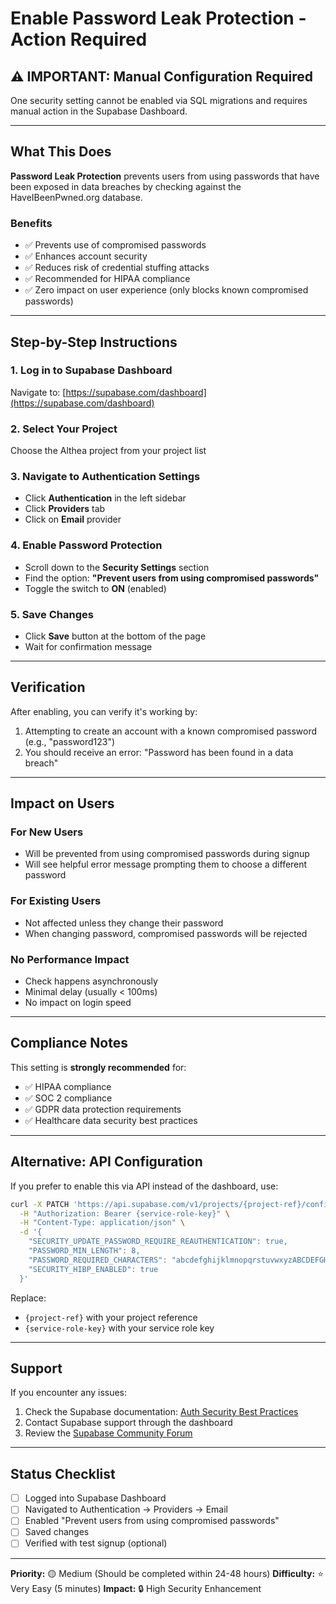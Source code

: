# Enable Password Leak Protection - Action Required

## ⚠️ IMPORTANT: Manual Configuration Required

One security setting cannot be enabled via SQL migrations and requires manual action in the Supabase Dashboard.

---

## What This Does

**Password Leak Protection** prevents users from using passwords that have been exposed in data breaches by checking against the HaveIBeenPwned.org database.

### Benefits
- ✅ Prevents use of compromised passwords
- ✅ Enhances account security
- ✅ Reduces risk of credential stuffing attacks
- ✅ Recommended for HIPAA compliance
- ✅ Zero impact on user experience (only blocks known compromised passwords)

---

## Step-by-Step Instructions

### 1. Log in to Supabase Dashboard
Navigate to: [https://supabase.com/dashboard](https://supabase.com/dashboard)

### 2. Select Your Project
Choose the Althea project from your project list

### 3. Navigate to Authentication Settings
- Click **Authentication** in the left sidebar
- Click **Providers** tab
- Click on **Email** provider

### 4. Enable Password Protection
- Scroll down to the **Security Settings** section
- Find the option: **"Prevent users from using compromised passwords"**
- Toggle the switch to **ON** (enabled)

### 5. Save Changes
- Click **Save** button at the bottom of the page
- Wait for confirmation message

---

## Verification

After enabling, you can verify it's working by:

1. Attempting to create an account with a known compromised password (e.g., "password123")
2. You should receive an error: "Password has been found in a data breach"

---

## Impact on Users

### For New Users
- Will be prevented from using compromised passwords during signup
- Will see helpful error message prompting them to choose a different password

### For Existing Users
- Not affected unless they change their password
- When changing password, compromised passwords will be rejected

### No Performance Impact
- Check happens asynchronously
- Minimal delay (usually < 100ms)
- No impact on login speed

---

## Compliance Notes

This setting is **strongly recommended** for:
- ✅ HIPAA compliance
- ✅ SOC 2 compliance
- ✅ GDPR data protection requirements
- ✅ Healthcare data security best practices

---

## Alternative: API Configuration

If you prefer to enable this via API instead of the dashboard, use:

```bash
curl -X PATCH 'https://api.supabase.com/v1/projects/{project-ref}/config/auth' \
  -H "Authorization: Bearer {service-role-key}" \
  -H "Content-Type: application/json" \
  -d '{
    "SECURITY_UPDATE_PASSWORD_REQUIRE_REAUTHENTICATION": true,
    "PASSWORD_MIN_LENGTH": 8,
    "PASSWORD_REQUIRED_CHARACTERS": "abcdefghijklmnopqrstuvwxyzABCDEFGHIJKLMNOPQRSTUVWXYZ0123456789",
    "SECURITY_HIBP_ENABLED": true
  }'
```

Replace:
- `{project-ref}` with your project reference
- `{service-role-key}` with your service role key

---

## Support

If you encounter any issues:
1. Check the Supabase documentation: [Auth Security Best Practices](https://supabase.com/docs/guides/auth/auth-password-reset)
2. Contact Supabase support through the dashboard
3. Review the [Supabase Community Forum](https://github.com/supabase/supabase/discussions)

---

## Status Checklist

- [ ] Logged into Supabase Dashboard
- [ ] Navigated to Authentication → Providers → Email
- [ ] Enabled "Prevent users from using compromised passwords"
- [ ] Saved changes
- [ ] Verified with test signup (optional)

---

**Priority:** 🟡 Medium (Should be completed within 24-48 hours)
**Difficulty:** ⭐ Very Easy (5 minutes)
**Impact:** 🔒 High Security Enhancement
